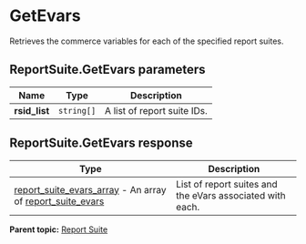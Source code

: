 # GetEvars

Retrieves the commerce variables for each of the specified report suites.

## ReportSuite.GetEvars parameters

|Name|Type|Description|
|----|----|-----------|
| **rsid_list** | `string[]` |A list of report suite IDs.|

## ReportSuite.GetEvars response

|Type|Description|
|----|-----------|
| [report_suite_evars_array](../../data_types/r_repot_suite_evars_array.md#) - An array of [report_suite_evars](../../data_types/r_report_suite_evars.md#) |List of report suites and the eVars associated with each.|

**Parent topic:** [Report Suite](../../methods/report_suite/r_methods_reportsuite.md)

